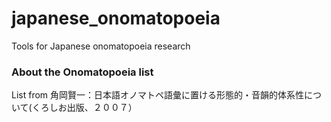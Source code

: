 # japanese_onomatopoeia
Tools for Japanese onomatopoeia research

### About the Onomatopoeia list
List from 角岡賢一：日本語オノマトペ語彙に置ける形態的・音韻的体系性について(くろしお出版、２００７）
